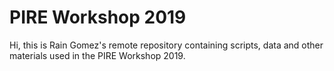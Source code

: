 # PIRE Workshop 2019

Hi, this is Rain Gomez's remote repository containing scripts, data and other materials used in the PIRE Workshop 2019.

